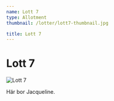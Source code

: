 ```yaml
---
name: Lott 7
type: Allotment
thumbnail: /lotter/lott7-thumbnail.jpg

title: Lott 7
---
```

# Lott 7

![Lott 7](/lotter/lott7.jpg#left)

Här bor Jacqueline.
